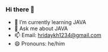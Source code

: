 ### Hi there 👋


- 🌱 I’m currently learning JAVA
- 💬 Ask me about JAVA
- 📫 Email: hridaykh1234@gmail.com
- 😄 Pronouns: he/him
<!--
- 🔭 I’m currently working on a db called FogDb
- 👯 I’m looking to collaborate on ...
- 🤔 I’m looking for help with ...
- ⚡ Fun fact: ...
-->
